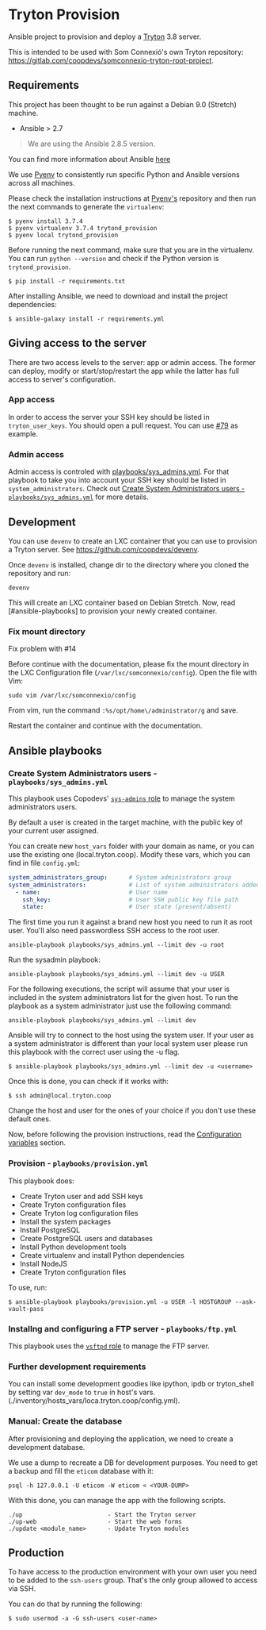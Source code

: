 # Tryton Provision

Ansible project to provision and deploy a [Tryton](http://www.tryton.org/) 3.8 server.

This is intended to be used with Som Connexió's own Tryton repository: https://gitlab.com/coopdevs/somconnexio-tryton-root-project.

## Requirements

This project has been thought to be run against a Debian 9.0 (Stretch) machine.

* Ansible > 2.7

> We are using the Ansible 2.8.5 version.

You can find more information about Ansible [here](http://docs.ansible.com/)

We use [Pyenv](https://gitlab.com/coopdevs/ansible-development-environment) to consistently run specific Python and Ansible versions across all machines.

Please check the installation instructions at [Pyenv's](https://gitlab.com/coopdevs/ansible-development-environment) repository and then run the next commands to generate the `virtualenv`:

```
$ pyenv install 3.7.4
$ pyenv virtualenv 3.7.4 trytond_provision
$ pyenv local trytond_provision
```

Before running the next command, make sure that you are in the virtualenv. You can run `python --version` and check if the Python version is `trytond_provision`.

```
$ pip install -r requirements.txt
```

After installing Ansible, we need to download and install the project dependencies:

```commandline
$ ansible-galaxy install -r requirements.yml
```

## Giving access to the server

There are two access levels to the server: app or admin access. The former can deploy, modify or start/stop/restart the app while the latter has full access to server's configuration.

### App access

In order to access the server your SSH key should be listed in `tryton_user_keys`. You should open a pull request. You can use [#79](https://github.com/coopdevs/trytond_provision/pull/79) as example.

### Admin access

Admin access is controled with [playbooks/sys_admins.yml](https://github.com/coopdevs/trytond_provision/blob/master/playbooks/sys_admins.yml). For that playbook to take you into account your SSH key should be listed in `system_administrators`. Check out [Create System Administrators users - `playbooks/sys_admins.yml`](#Create-System-Administrators-users---`playbooks/sys_admins.yml`) for more details.

## Development

You can use `devenv` to create an LXC container that you can use to provision a Tryton server. See https://github.com/coopdevs/devenv.

Once `devenv` is installed, change dir to the directory where you cloned the repository and run:

```commandline
devenv
```

This will create an LXC container based on Debian Stretch. Now, read [#ansible-playbooks] to provision your newly created container.

### Fix mount directory

Fix problem with #14

Before continue with the documentation, please fix the mount directory in the LXC Configuration file (`/var/lxc/somconnexio/config`). Open the file with Vim:

```commandline
sudo vim /var/lxc/somconnexio/config
```

From vim, run the command `:%s/opt/home\/administrator/g` and save.

Restart the container and continue with the documentation.

## Ansible playbooks

### Create System Administrators users - `playbooks/sys_admins.yml`

This playbook uses Copodevs' [`sys-admins` role](https://github.com/coopdevs/sys-admins-role) to manage the system administrators users.

By default a user is created in the target machine, with the public key of your current user assigned.

You can create new `host_vars` folder with your domain as name, or you can use the existing one (local.tryton.coop).
Modify these vars, which you can find in file `config.yml`:

```YAML
system_administrators_group:      # System administrators group
system_administrators:            # List of system administrators added to the group
  - name:                         # User name
    ssh_key:                      # User SSH public key file path
    state:                        # User state (present/absent)
```

The first time you run it against a brand new host you need to run it as root user. You'll also need passwordless SSH access to the root user.

```commandline
ansible-playbook playbooks/sys_admins.yml --limit dev -u root
```

Run the sysadmin playbook:
```commandline
ansible-playbook playbooks/sys_admins.yml --limit dev -u USER
```

For the following executions, the script will assume that your user is included in the system administrators list for the given host.
To run the playbook as a system administrator just use the following command:

```commandline
ansible-playbook playbooks/sys_admins.yml --limit dev
```

Ansible will try to connect to the host using the system user. If your user as a system administrator is different than your local system user please run this playbook with the correct user using the -u flag.

```commandline
$ ansible-playbook playbooks/sys_admins.yml --limit dev -u <username>
```

Once this is done, you can check if it works with:
```commandline
$ ssh admin@local.tryton.coop
```

Change the host and user for the ones of your choice if you don't use these default ones.

Now, before following the provision instructions, read the [Configuration variables]() section.

### Provision - `playbooks/provision.yml`
This playbook does:

* Create Tryton user and add SSH keys
* Create Tryton configuration files
* Create Tryton log configuration files
* Install the system packages
* Install PostgreSQL
* Create PostgreSQL users and databases
* Install Python development tools
* Create virtualenv and install Python dependencies
* Install NodeJS
* Create Tryton configuration files

To use, run:
```commandline
$ ansible-playbook playbooks/provision.yml -u USER -l HOSTGROUP --ask-vault-pass
```

### Installng and configuring a FTP server - `playbooks/ftp.yml`

This playbook uses the [`vsftpd` role](https://github.com/weareinteractive/vsftpd) to manage the FTP server.

### Further development requirements

You can install some development goodies like ipython, ipdb or tryton_shell by setting var `dev_mode` to `true` in host's vars.
(./inventory/hosts_vars/loca.tryton.coop/config.yml).

### Manual: Create the database

After provisioning and deploying the application, we need to create a development database.

We use a dump to recreate a DB for development purposes. You need to get a backup and fill the `eticom` database with it:

```commandline
psql -h 127.0.0.1 -U eticom -W eticom < <YOUR-DUMP>
```

With this done, you can manage the app with the following scripts.

```commandline
./up                        - Start the Tryton server
./up-web                    - Start the web forms
./update <module_name>      - Update Tryton modules
```

## Production

To have access to the production environment with your own user you need to be added to the `ssh-users` group. That's the only group allowed to access via SSH.

You can do that by running the following:

```
$ sudo usermod -a -G ssh-users <user-name>
```
